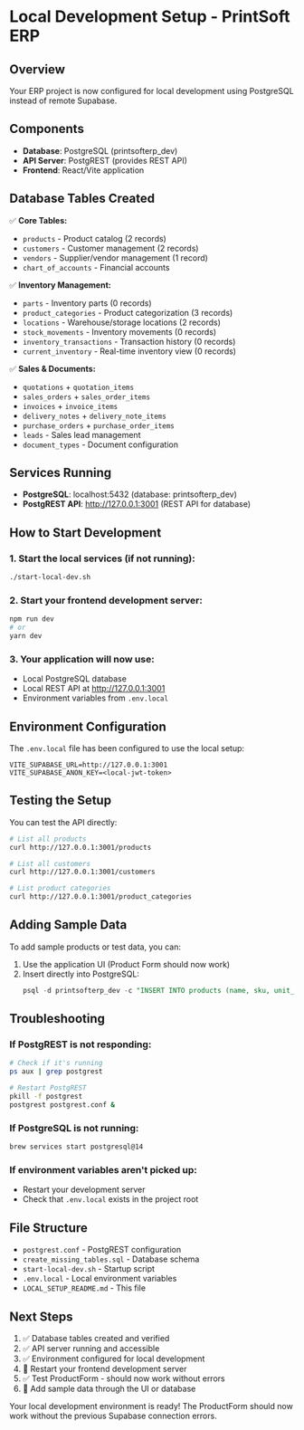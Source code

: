 # Local Development Setup - PrintSoft ERP

## Overview
Your ERP project is now configured for local development using PostgreSQL instead of remote Supabase.

## Components
- **Database**: PostgreSQL (printsofterp_dev)
- **API Server**: PostgREST (provides REST API)
- **Frontend**: React/Vite application

## Database Tables Created
✅ **Core Tables:**
- `products` - Product catalog (2 records)
- `customers` - Customer management (2 records) 
- `vendors` - Supplier/vendor management (1 record)
- `chart_of_accounts` - Financial accounts

✅ **Inventory Management:**
- `parts` - Inventory parts (0 records)
- `product_categories` - Product categorization (3 records)
- `locations` - Warehouse/storage locations (2 records)
- `stock_movements` - Inventory movements (0 records)
- `inventory_transactions` - Transaction history (0 records)
- `current_inventory` - Real-time inventory view (0 records)

✅ **Sales & Documents:**
- `quotations` + `quotation_items`
- `sales_orders` + `sales_order_items`
- `invoices` + `invoice_items`
- `delivery_notes` + `delivery_note_items`
- `purchase_orders` + `purchase_order_items`
- `leads` - Sales lead management
- `document_types` - Document configuration

## Services Running
- **PostgreSQL**: localhost:5432 (database: printsofterp_dev)
- **PostgREST API**: http://127.0.0.1:3001 (REST API for database)

## How to Start Development

### 1. Start the local services (if not running):
```bash
./start-local-dev.sh
```

### 2. Start your frontend development server:
```bash
npm run dev
# or
yarn dev
```

### 3. Your application will now use:
- Local PostgreSQL database
- Local REST API at http://127.0.0.1:3001
- Environment variables from `.env.local`

## Environment Configuration
The `.env.local` file has been configured to use the local setup:
```
VITE_SUPABASE_URL=http://127.0.0.1:3001
VITE_SUPABASE_ANON_KEY=<local-jwt-token>
```

## Testing the Setup
You can test the API directly:
```bash
# List all products
curl http://127.0.0.1:3001/products

# List all customers  
curl http://127.0.0.1:3001/customers

# List product categories
curl http://127.0.0.1:3001/product_categories
```

## Adding Sample Data
To add sample products or test data, you can:
1. Use the application UI (Product Form should now work)
2. Insert directly into PostgreSQL:
   ```sql
   psql -d printsofterp_dev -c "INSERT INTO products (name, sku, unit_price) VALUES ('Test Product', 'TEST001', 25.99);"
   ```

## Troubleshooting

### If PostgREST is not responding:
```bash
# Check if it's running
ps aux | grep postgrest

# Restart PostgREST
pkill -f postgrest
postgrest postgrest.conf &
```

### If PostgreSQL is not running:
```bash
brew services start postgresql@14
```

### If environment variables aren't picked up:
- Restart your development server
- Check that `.env.local` exists in the project root

## File Structure
- `postgrest.conf` - PostgREST configuration
- `create_missing_tables.sql` - Database schema
- `start-local-dev.sh` - Startup script
- `.env.local` - Local environment variables
- `LOCAL_SETUP_README.md` - This file

## Next Steps
1. ✅ Database tables created and verified
2. ✅ API server running and accessible  
3. ✅ Environment configured for local development
4. 🔄 Restart your frontend development server
5. ✅ Test ProductForm - should now work without errors
6. 📝 Add sample data through the UI or database

Your local development environment is ready! The ProductForm should now work without the previous Supabase connection errors.
